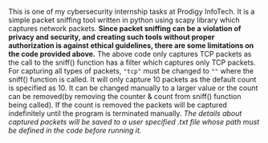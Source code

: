 This is one of my cybersecurity internship tasks at Prodigy InfoTech. 
It is a simple packet sniffing tool written in python using scapy library which captures network packets.
**Since packet sniffing can be a violation of privacy and security, and creating such tools without proper authorization is against ethical guidelines, there are some limitations on the code provided above.**
The above code only captures TCP packets as the call to the sniff() function has a filter which captures only TCP packets.
For capturing all types of packets, `"tcp"` must be changed to `""` where the sniff() function is called.
It will only capture 10 packets as the default count is specified as 10. It can be changed manually to a larger value or the count can be removed(by removing the counter & count from sniff() function being called). If the count is removed the packets will be captured indefinitely until the program is terminated manually.
*The details about captured packets will be saved to a user specified .txt file whose path must be defined in the code before running it.*
